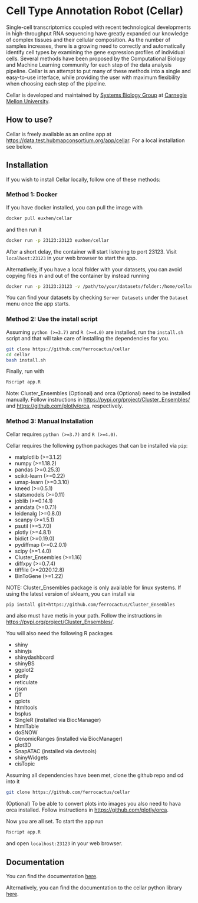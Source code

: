 <h1>Cell Type Annotation Robot (Cellar)</h1>

Single-cell transcriptomics coupled with recent technological
developments in high-throughput RNA sequencing have greatly
expanded our knowledge of complex tissues and their cellular
composition. As the number of samples increases, there is a
growing need to correctly and automatically identify cell
types by examining the gene expression profiles of individual
cells. Several methods have been proposed by the Computational
Biology and Machine Learning community for each step of the data
analysis pipeline. Cellar is an attempt to put many of these methods
into a single and easy-to-use interface, while providing the user
with maximum flexibility when choosing each step of the pipeline.

Cellar is developed and maintained by <a href="http://www.sb.cs.cmu.edu/"
    target="_blank">Systems Biology Group</a> at
    <a href="https://www.cmu.edu/" target="_blank">Carnegie Mellon University</a>.

<h2>How to use?</h2>
Cellar is freely available as an online app at
<a href="https://data.test.hubmapconsortium.org/app/cellar" target="_blank">
https://data.test.hubmapconsortium.org/app/cellar</a>. For a local
installation see below.

<h2>Installation</h2>
If you wish to install Cellar locally, follow one of these methods:

<h3>Method 1: Docker</h3>
If you have docker installed, you can pull the image with

```bash
docker pull euxhen/cellar
```

and then run it

```bash
docker run -p 23123:23123 euxhen/cellar
```

After a short delay, the container will start listening to port 23123.
Visit `localhost:23123` in your web browser to start the app.

Alternatively, if you have a local folder with your datasets,
you can avoid copying files in and out of the container by
instead running

```bash
docker run -p 23123:23123 -v /path/to/your/datasets/folder:/home/cellar/datasets/server euxhen/cellar
```

You can find your datasets by checking `Server Datasets` under
the `Dataset` menu once the app starts.

<h3>Method 2: Use the install script</h3>

Assuming `python (>=3.7)` and `R (>=4.0)` are installed, run the `install.sh` script
and that will take care of installing the dependencies for you.

```bash
git clone https://github.com/ferrocactus/cellar
cd cellar
bash install.sh
```

Finally, run with
```bash
Rscript app.R
```

Note: Cluster_Ensembles (Optional) and orca (Optional) need to be installed manually.
Follow instructions in <a href="https://pypi.org/project/Cluster_Ensembles/" target="_blank">
https://pypi.org/project/Cluster_Ensembles/</a> and
<a href="https://github.com/plotly/orca" target="_blank">https://github.com/plotly/orca</a>,
respectively.

<h3>Method 3: Manual Installation</h3>

Cellar requires `python (>=3.7)` and `R (>=4.0)`.

Cellar requires the following python packages that can be installed via `pip`:

* matplotlib (>=3.1.2)
* numpy (>=1.18.2)
* pandas (>=0.25.3)
* scikit-learn (>=0.22)
* umap-learn (>=0.3.10)
* kneed (>=0.5.1)
* statsmodels (>=0.11)
* joblib (>=0.14.1)
* anndata (>=0.7.1)
* leidenalg (>=0.8.0)
* scanpy (>=1.5.1)
* psutil (>=5.7.0)
* plotly (>=4.8.1)
* bidict (>=0.19.0)
* pydiffmap (>=0.2.0.1)
* scipy (>=1.4.0)
* Cluster_Ensembles (>=1.16)
* diffxpy (>=0.7.4)
* tifffile (>=2020.12.8)
* BinToGene (>=1.22)

NOTE: Cluster_Ensembles package is only available for linux systems.
If using the latest version of sklearn, you can install via

```bash
pip install git+https://github.com/ferrocactus/Cluster_Ensembles
```
and also must have metis in your path. Follow the instructions in
<a href="https://pypi.org/project/Cluster_Ensembles/" target="_blank">
https://pypi.org/project/Cluster_Ensembles/</a>.

You will also need the following R packages

* shiny
* shinyjs
* shinydashboard
* shinyBS
* ggplot2
* plotly
* reticulate
* rjson
* DT
* gplots
* htmltools
* bsplus
* SingleR (installed via BiocManager)
* htmlTable
* doSNOW
* GenomicRanges (installed via BiocManager)
* plot3D
* SnapATAC (installed via devtools)
* shinyWidgets
* cisTopic

Assuming all dependencies have been met, clone the github repo
and cd into it

```bash
git clone https://github.com/ferrocactus/cellar
```

(Optional) To be able to convert plots into images
you also need to hava orca installed. Follow instructions in
<a href="https://github.com/plotly/orca" target="_blank">
https://github.com/plotly/orca</a>.

Now you are all set. To start the app run

```bash
Rscript app.R
```

and open `localhost:23123` in your web browser.

<h2>Documentation</h2>

You can find the documentation <a href="doc/cellar_guide.md" target="_blank">here</a>.

Alternatively, you can find the documentation to the cellar python library <a href="doc/cellar_python_guide.rst" target="_blank">here</a>.
